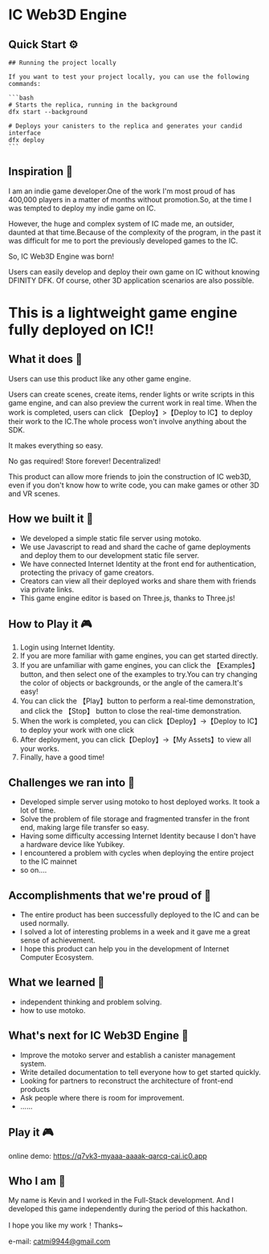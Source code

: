 # IC Web3D Engine

## Quick Start ⚙

```
## Running the project locally

If you want to test your project locally, you can use the following commands:

​```bash
# Starts the replica, running in the background
dfx start --background

# Deploys your canisters to the replica and generates your candid interface
dfx deploy
​```
```

## Inspiration 🔮

I am an indie game developer.One of the work I'm most proud of has 400,000 players in a matter of months without promotion.So, at the time I was tempted to deploy my indie game on IC.

However, the huge and complex system of IC made me, an outsider, daunted at that time.Because of the complexity of the program, in the past it was difficult for me to port the previously developed games to the IC.

So, IC Web3D Engine was born!

Users can easily develop and deploy their own game on IC without knowing DFINITY DFK. Of course, other 3D application scenarios are also possible.

# This is a lightweight game engine fully deployed on IC!!





## What it does 🎡

Users can use this product like any other game engine.

Users can create scenes, create items, render lights or write scripts in this game engine, and can also preview the current work in real time. When the work is completed, users can click 【Deploy】>【Deploy to IC】to deploy their work to the IC.The whole process won't involve anything about the SDK.

It makes everything so easy.

No gas required! Store forever! Decentralized!

This product can allow more friends to join the construction of IC web3D, even if you don't know how to write code, you can make games or other 3D and VR scenes.



## How we built it  🔨

- We developed a simple static file server using motoko.
- We use Javascript to read and shard the cache of game deployments and deploy them to our development static file server.
- We have connected Internet Identity at the front end for authentication, protecting the privacy of game creators.
- Creators can view all their deployed works and share them with friends via private links.
- This game engine editor is based on Three.js, thanks to Three.js!

## How to Play it  🎮

1. Login using  Internet Identity.
2. If you are more familiar with game engines, you can get started directly.
3. If you are unfamiliar with game engines, you can click the 【Examples】button, and then select one of the examples to try.You can try changing the color of objects or backgrounds, or the angle of the camera.It's easy!
4. You can click the 【Play】button to perform a real-time demonstration, and click the 【Stop】 button to close the real-time demonstration.
5. When the work is completed, you can click【Deploy】->【Deploy to IC】to deploy your work with one click
6. After deployment, you can click【Deploy】->【My Assets】to view all your works.
7. Finally, have a good time!

## Challenges we ran into 🎢

- Developed simple server using motoko to host deployed works. It took a lot of time.
- Solve the problem of file storage and fragmented transfer in the front end, making large file transfer so easy.
- Having some difficulty accessing Internet Identity because I don't have a hardware device like Yubikey.
- I encountered a problem with cycles when deploying the entire project to the IC mainnet
- so on....


## Accomplishments that we're proud of 👏

- The entire product has been successfully deployed to the IC and can be used normally.
- I solved a lot of interesting problems in a week and it gave me a great sense of achievement.
- I hope this product can help you in the development of Internet Computer Ecosystem.

## What we learned 🎉

- independent thinking and problem solving.	
- how to use motoko.

## What's next for IC Web3D Engine 🧾

- Improve the motoko server and establish a canister management system.
- Write detailed documentation to tell everyone how to get started quickly.
- Looking for partners to reconstruct the architecture of front-end products
- Ask people where there is room for improvement.
- ......



## Play it  🎮

online demo:  https://q7vk3-myaaa-aaaak-qarcq-cai.ic0.app



## Who I am 👦

My name is Kevin and I worked in the Full-Stack development.
And I developed this game independently during the period of this hackathon.

I hope you like my work！Thanks~

e-mail: catmi9944@gmail.com